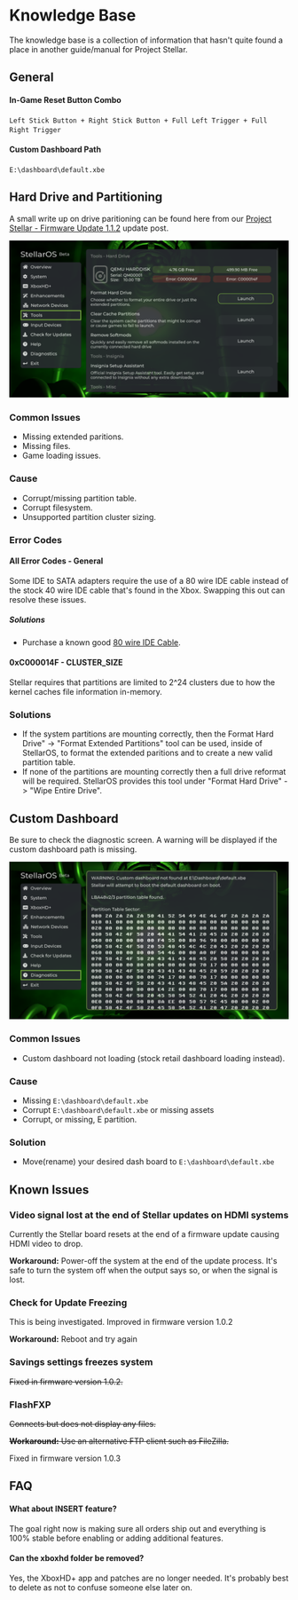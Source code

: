 # Knowledge Base
The knowledge base is a collection of information that hasn't quite found a place in another guide/manual for Project Stellar.

## General
#### In-Game Reset Button Combo
``Left Stick Button + Right Stick Button + Full Left Trigger + Full Right Trigger``

#### Custom Dashboard Path
``E:\dashboard\default.xbe``

## Hard Drive and Partitioning
A small write up on drive paritioning can be found here from our [Project Stellar - Firmware Update 1.1.2](https://makemhz.com/blogs/news/project-stellar-firmware-update-1-1-2) update post.

![Setup Screenshot](./images/hdd_error_2.png)

### Common Issues
- Missing extended paritions.
- Missing files.
- Game loading issues.

### Cause
- Corrupt/missing partition table.
- Corrupt filesystem.
- Unsupported partition cluster sizing.

### Error Codes

#### All Error Codes - General
Some IDE to SATA adapters require the use of a 80 wire IDE cable instead of the stock 40 wire IDE cable that's found in the Xbox. Swapping this out can resolve these issues.
##### Solutions
- Purchase a known good [80 wire IDE Cable](https://www.ebay.com/itm/264927666468).


#### 0xC000014F - CLUSTER_SIZE
Stellar requires that partitions are limited to 2^24 clusters due to how the kernel caches file information in-memory.

### Solutions
- If the system partitions are mounting correctly, then the Format Hard Drive" -> "Format Extended Partitions" tool can be used, inside of StellarOS, to format the extended paritions and to create a new valid partition table.
- If none of the partitions are mounting correctly then a full drive reformat will be required. StellarOS provides this tool under "Format Hard Drive" -> "Wipe Entire Drive".

## Custom Dashboard
Be sure to check the diagnostic screen. A warning will be displayed if the custom dashboard path is missing.

![Setup Screenshot](./images/diagnostics.png)

### Common Issues
- Custom dashboard not loading (stock retail dashboard loading instead).

### Cause
- Missing ``E:\dashboard\default.xbe``
- Corrupt ``E:\dashboard\default.xbe`` or missing assets
- Corrupt, or missing, E partition.

### Solution
- Move(rename) your desired dash board to ``E:\dashboard\default.xbe``

## Known Issues

### Video signal lost at the end of Stellar updates on HDMI systems
Currently the Stellar board resets at the end of a firmware update causing HDMI video to drop.

**Workaround:** Power-off the system at the end of the update process. It's safe to turn the system off when the output says so, or when the signal is lost.

### Check for Update Freezing
This is being investigated. Improved in firmware version 1.0.2

**Workaround:** Reboot and try again

### Savings settings freezes system
~~Fixed in firmware version 1.0.2.~~

### FlashFXP
~~Connects but does not display any files.~~

~~**Workaround:** Use an alternative FTP client such as FileZilla.~~

Fixed in firmware version 1.0.3

## FAQ

#### What about INSERT feature?
The goal right now is making sure all orders ship out and everything is 100% stable before enabling or adding additional features.

#### Can the xboxhd folder be removed?
Yes, the XboxHD+ app and patches are no longer needed. It's probably best to delete as not to confuse someone else later on.
